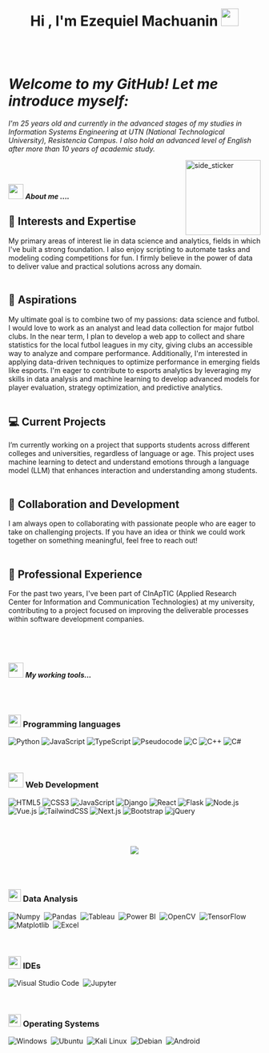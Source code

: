 <h1 align="center">Hi , I'm Ezequiel Machuanin <img src="https://media.giphy.com/media/hvRJCLFzcasrR4ia7z/giphy.gif" width="35"></h1>

<br><br>
<p align="center">
  <em>
    <h1>Welcome to my GitHub! Let me introduce myself:</h1>
                  I'm 25 years old and currently in the advanced stages of my studies in Information Systems Engineering at UTN (National Technological University), Resistencia Campus. 
                                      I also hold an advanced level of English after more than 10 years of academic study.
  </em> 
  <br>

</p>

<img align="right" width=150px height=150px alt="side_sticker" src="https://media.giphy.com/media/TEnXkcsHrP4YedChhA/giphy.gif" />
<br><br>


<img src="https://media.giphy.com/media/iY8CRBdQXODJSCERIr/giphy.gif" width="30px">&nbsp;***About me ....***

<h2>🚀 Interests and Expertise</h2>
My primary areas of interest lie in data science and analytics, fields in which I've built a strong foundation. I also enjoy scripting to automate tasks and modeling coding competitions for fun. I firmly believe in the power of data to deliver value and practical solutions across any domain.<br><br>
<h2>🎯 Aspirations</h2>
My ultimate goal is to combine two of my passions: data science and futbol. I would love to work as an analyst and lead data collection for major futbol clubs. In the near term, I plan to develop a web app to collect and share statistics for the local futbol leagues in my city, giving clubs an accessible way to analyze and compare performance. Additionally, I'm interested in applying data-driven techniques to optimize performance in emerging fields like esports. I'm eager to contribute to esports analytics by leveraging my skills in data analysis and machine learning to develop advanced models for player evaluation, strategy optimization, and predictive analytics.<br><br>
<h2>💻 Current Projects</h2>
I’m currently working on a project that supports students across different colleges and universities, regardless of language or age. This project uses machine learning to detect and understand emotions through a language model (LLM) that enhances interaction and understanding among students.<br><br>
<h2>🤝 Collaboration and Development</h2>
I am always open to collaborating with passionate people who are eager to take on challenging projects. If you have an idea or think we could work together on something meaningful, feel free to reach out!<br><br>
<h2>🏢 Professional Experience</h2>
For the past two years, I've been part of CInApTIC (Applied Research Center for Information and Communication Technologies) at my university, contributing to a project focused on improving the deliverable processes within software development companies.<br><br>

 <br><br>

<img src="https://media.giphy.com/media/iY8CRBdQXODJSCERIr/giphy.gif" width="30px">&nbsp;***My working tools...***


<br><br>

### <picture> <img src = "https://github.com/7oSkaaa/7oSkaaa/blob/main/Images/Programming_Languages.gif?raw=true" width = 25px>  </picture> Programming languages
![Python](https://img.shields.io/badge/-Python-000?&logo=Python)
![JavaScript](https://img.shields.io/badge/-JavaScript-000?&logo=JavaScript)
![TypeScript](https://img.shields.io/badge/-TypeScript-000?&logo=TypeScript&logoColor=007ACC)
![Pseudocode](https://img.shields.io/badge/-Pseudocode-000?&logo=Codecademy&logoColor=white)
![C](https://img.shields.io/badge/-C-000?&logo=C&logoColor=white)
![C++](https://img.shields.io/badge/-C++-000?&logo=C%2B%2B&logoColor=white)
![C#](https://img.shields.io/badge/-C%23-000?&logo=Csharp&logoColor=white)

<br>

### <picture> <img src = "https://github.com/7oSkaaa/7oSkaaa/blob/main/Images/Front_End.gif?raw=true" width = 30px>  </picture> Web Development

![HTML5](https://img.shields.io/badge/-HTML5-000?&logo=html5)
![CSS3](https://img.shields.io/badge/-CSS-000?&logo=css3)
![JavaScript](https://img.shields.io/badge/-JavaScript-000?&logo=JavaScript)
![Django](https://img.shields.io/badge/-Django-000?&logo=Django&logoColor=white)
![React](https://img.shields.io/badge/-React-000?&logo=React&logoColor=61DAFB)
![Flask](https://img.shields.io/badge/-Flask-000?&logo=Flask&logoColor=white)
![Node.js](https://img.shields.io/badge/-Node.js-000?&logo=Node.js&logoColor=green)
![Vue.js](https://img.shields.io/badge/-Vue.js-000?&logo=vue.js)
![TailwindCSS](https://img.shields.io/badge/-TailwindCSS-000?&logo=TailwindCSS&logoColor=38B2AC)
![Next.js](https://img.shields.io/badge/-Next.js-000?&logo=Next.js&logoColor=white)
![Bootstrap](https://img.shields.io/badge/-Bootstrap-000?&logo=Bootstrap&logoColor=7952B3)
![jQuery](https://img.shields.io/badge/-jQuery-000?&logo=jQuery&logoColor=0769AD)

<br>
<br>
<p align="center">
  <a href="https://github.com/DenverCoder1/readme-typing-svg"><img src="https://readme-typing-svg.herokuapp.com?lines=Work+in+progress&center=true&width=500&height=50"></a>
</p>
<br>
<br>


### <picture> <img src = "https://github.com/7oSkaaa/7oSkaaa/blob/main/Images/Software_Tools.gif?raw=true" width = 25px>  </picture> Data Analysis

![Numpy](https://img.shields.io/badge/-Numpy-000?&logo=numpy&logoColor=white)&nbsp;
![Pandas](https://img.shields.io/badge/-Pandas-000?&logo=pandas&logoColor=white)&nbsp;
![Tableau](https://img.shields.io/badge/-Tableau-000?&logo=Tableau&logoColor=white)&nbsp;
![Power BI](https://img.shields.io/badge/-Power%20BI-000?&logo=powerbi&logoColor=white)&nbsp;
![OpenCV](https://img.shields.io/badge/-OpenCV-000?&logo=opencv&logoColor=blueviolet)&nbsp;
![TensorFlow](https://img.shields.io/badge/-TensorFlow-000?&logo=tensorflow&logoColor=orange)&nbsp;
![Matplotlib](https://img.shields.io/badge/-Matplotlib-000?&logo=matplotlib&logoColor=purple)&nbsp;
![Excel](https://img.shields.io/badge/-Excel-000?&logo=microsoft-excel&logoColor=white)

<br>

### <picture> <img src = "https://github.com/7oSkaaa/7oSkaaa/blob/main/Images/IDEs.gif?raw=true" width = 25px>  </picture> IDEs

![Visual Studio Code](https://img.shields.io/badge/-Visual%20Studio%20Code-000?&logo=Visual-Studio-Code&logoColor=white)&nbsp;
![Jupyter](https://img.shields.io/badge/-Jupyter-000?&logo=Jupyter&logoColor=white)&nbsp;

<br>

### <picture> <img src = "https://github.com/7oSkaaa/7oSkaaa/blob/main/Images/OS.gif?raw=true" width = 25px>  </picture> Operating Systems

![Windows](https://img.shields.io/badge/-Windows-000?&logo=Windows&logoColor=white)&nbsp;
![Ubuntu](https://img.shields.io/badge/-Ubuntu-000?&logo=Ubuntu&logoColor=white)&nbsp;
![Kali Linux](https://img.shields.io/badge/-Kali%20Linux-000?&logo=KaliLinux&logoColor=white)&nbsp;
![Debian](https://img.shields.io/badge/-Debian-000?&logo=debian&logoColor=white)&nbsp;
![Android](https://img.shields.io/badge/-Android-000?&logo=android&logoColor=white)&nbsp;


